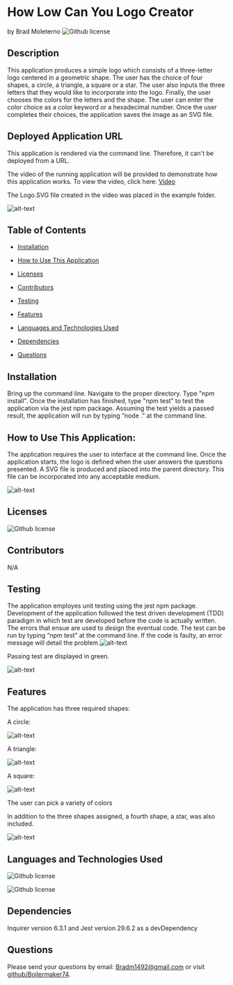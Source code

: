 # How Low Can You Logo Creator  

  by Brad Moleterno    ![Github license](https://img.shields.io/badge/license-MIT-blue.svg) 

## Description 

This application produces a simple logo which consists of a three-letter logo centered in a geometric shape. The user has the choice of four shapes, a circle, a triangle, a square or a star. The user also inputs the three letters that they would like to incorporate into the logo. Finally, the user chooses the colors for the letters and the shape. The user can enter the color choice as a color keyword or a hexadecimal number. Once the user completes their choices, the application saves the image as an SVG file. 

## Deployed Application URL 

This application is rendered via the command line.  Therefore, it can't be deployed from a URL.   

The video of the running application will be provided to demonstrate how this application works. To view the video, click here: [Video](https://watch.screencastify.com/v/7IBmHgINiFxD86neVPax) 

The Logo.SVG file created in the video was placed in the example folder. 

![alt-text](examples/screenshot1.png) 

## Table of Contents 

* [Installation](#installation) 

* [How to Use This Application](#how-to-use-this-application) 

* [Licenses](#Licenses) 

* [Contributors](#contributors) 

* [Testing](#testing) 

* [Features](#features) 

* [Languages and Technologies Used](#languages-and-technologies-used) 

* [Dependencies](#dependencies) 

* [Questions](#questions) 

  

## Installation 

Bring up the command line. Navigate to the proper directory. Type "npm install". Once the installation has finished, type "npm test” to test the application via the jest npm package. Assuming the test yields a passed result, the application will run by typing “node  .” at the command line. 

## How to Use This Application: 

The application requires the user to interface at the command line.  Once the application starts, the logo is defined when the user answers the questions presented. A SVG file is produced and placed into the parent directory. This file can be incorporated into any acceptable medium. 

![alt-text](examples/images/screenshot.png)  

  

## Licenses 

![Github license](https://img.shields.io/badge/license-MIT-blue.svg) 

## Contributors 

N/A 

## Testing 

The application employes unit testing using the jest npm package. Development of the application followed the test driven development (TDD) paradigm in which test are developed before the code is actually written. The errors that ensue are used to design the eventual code. The test can be run by typing “npm test” at the command line. If the code is faulty, an error message will detail the problem.![alt-text](assets/images/screenshot1.png) 

 Passing test are displayed in green. 

![alt-text](assets/images/screenshot1.png) 

## Features 

The application has three required shapes: 

A circle: 

![alt-text](assets/images/screenshot1.png) 

A triangle: 

![alt-text](assets/images/screenshot1.png) 

 A square: 

![alt-text](assets/images/screenshot1.png) 

The user can pick a variety of colors 

In addition to the three shapes assigned, a fourth shape, a star, was also included. 

![alt-text](assets/images/screenshot1.png) 

## Languages and Technologies Used 

![Github license](https://img.shields.io/badge/Language-HTML,JavaScript-blue.svg) 

![Github license](https://img.shields.io/badge/Technology-NodeJs-blue.svg) 

## Dependencies 

Inquirer version 6.3.1 and Jest version 29.6.2 as a devDependency 

 

## Questions 

Please send your questions by email:  Bradm1492@gmail.com or visit [github/Boilermaker74](https://github.com/Boilermaker74). 
